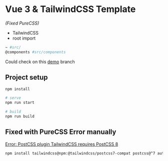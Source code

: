 # Vue 3 & TailwindCSS Template 

_(Fixed PureCSS)_

* TailwindCSS
* root import

``` bash
~ #src/
@components #src/components 
```

Could check on this [demo](https://vince-amazing.com/Vue-3-TailwindCSS-Template/) branch

## Project setup

``` bash
npm install

# serve
npm run start

# build
npm run build
```

## Fixed with PureCSS Error manually

[Error: PostCSS plugin TailwindCSS requires PostCSS 8](https://stackoverflow.com/questions/64925926/error-postcss-plugin-tailwindcss-requires-postcss-8)

``` bash
npm install tailwindcss@npm:@tailwindcss/postcss7-compat postcss@^7 autoprefixer@^9
```
